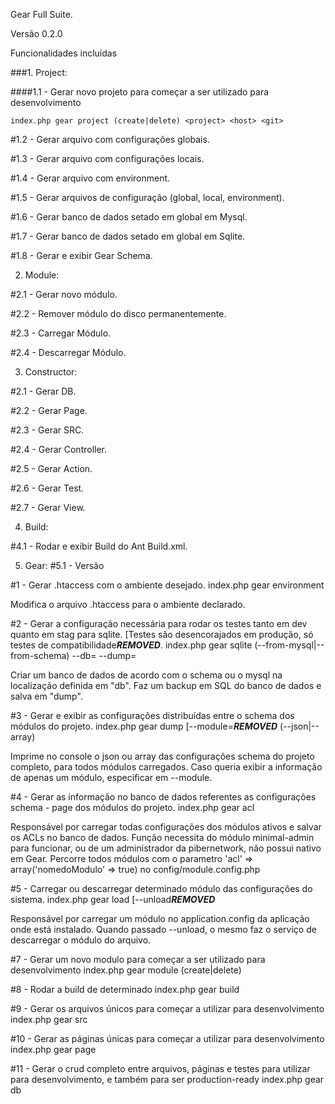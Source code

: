 Gear Full Suite.

Versão 0.2.0

Funcionalidades incluídas

###1. Project:

####1.1 - Gerar novo projeto para começar a ser utilizado para desenvolvimento

```
index.php gear project (create|delete) <project> <host> <git>
```

#1.2 - Gerar arquivo com configurações globais.

#1.3 - Gerar arquivo com configurações locais.

#1.4 - Gerar arquivo com environment.

#1.5 - Gerar arquivos de configuração (global, local, environment).

#1.6 - Gerar banco de dados setado em global em Mysql.

#1.7 - Gerar banco de dados setado em global em Sqlite.

#1.8 - Gerar e exibir Gear Schema.

2. Module:

#2.1 - Gerar novo módulo.

#2.2 - Remover módulo do disco permanentemente.

#2.3 - Carregar Módulo.

#2.4 - Descarregar Módulo.

3. Constructor:

#2.1 - Gerar DB.

#2.2 - Gerar Page.

#2.3 - Gerar SRC.

#2.4 - Gerar Controller.

#2.5 - Gerar Action.

#2.6 - Gerar Test.

#2.7 - Gerar View.

4. Build:

#4.1 - Rodar e exibir Build do Ant Build.xml.


5. Gear:
#5.1 - Versão




#1 - Gerar .htaccess com o ambiente desejado.
index.php gear environment <environment>

Modifica o arquivo .htaccess para o ambiente declarado.

#2 - Gerar a configuração necessária para rodar os testes tanto em dev quanto em stag para sqlite. [Testes são desencorajados em produção, só testes de compatibilidade***REMOVED***.
index.php gear sqlite (--from-mysql|--from-schema) --db= --dump=

Criar um banco de dados de acordo com o schema ou o mysql na localização definida em "db".
Faz um backup em SQL do banco de dados e salva em "dump".


#3 - Gerar e exibir as configurações distribuídas entre o schema dos módulos do projeto.
index.php gear dump [--module=***REMOVED*** (--json|--array)

Imprime no console o json ou array das configurações schema do projeto completo, para todos módulos carregados.
Caso queria exibir a informação de apenas um módulo, especificar em --module.


#4 - Gerar as informação no banco de dados referentes as configurações schema - page dos módulos do projeto.
index.php gear acl

Responsável por carregar todas configurações dos módulos ativos e salvar os ACLs no banco de dados.
Função necessita do módulo minimal-admin para funcionar, ou de um administrador da pibernetwork, não possui nativo em Gear.
Percorre todos módulos com o parametro 'acl' => array('nomedoModulo' => true) no config/module.config.php

#5 - Carregar ou descarregar determinado módulo das configurações do sistema.
index.php gear load [--unload***REMOVED*** <module>

Responsável por carregar um módulo no application.config da aplicação onde está instalado.
Quando passado --unload, o mesmo faz o serviço de descarregar o módulo do arquivo.




#7 - Gerar um novo modulo para começar a ser utilizado para desenvolvimento
index.php gear module (create|delete) <module>

#8 - Rodar a build de determinado 
index.php gear build <module> <build>


#9 - Gerar os arquivos únicos para começar a utilizar para desenvolvimento
index.php gear src

#10 - Gerar as páginas únicas para começar a utilizar para desenvolvimento
index.php gear page

#11 - Gerar o crud completo entre arquivos, páginas e testes para utilizar para desenvolvimento, e também para ser production-ready
index.php gear db
